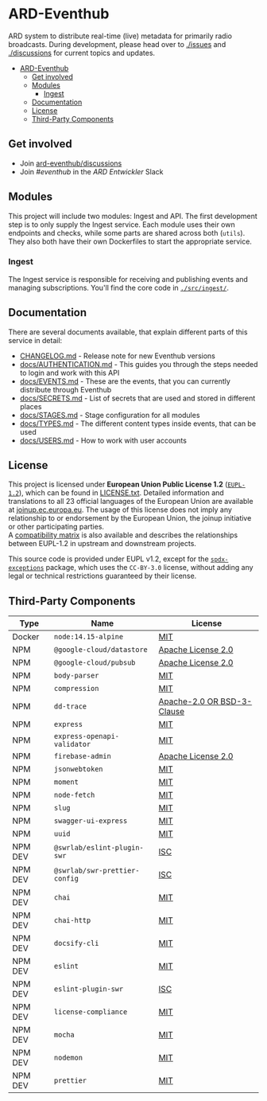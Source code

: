 # ARD-Eventhub

ARD system to distribute real-time (live) metadata for primarily radio broadcasts. During development, please head over to [./issues](https://github.com/swrlab/ard-eventhub/issues) and [./discussions](https://github.com/swrlab/ard-eventhub/discussions) for current topics and updates.

- [ARD-Eventhub](#ard-eventhub)
  - [Get involved](#get-involved)
  - [Modules](#modules)
    - [Ingest](#ingest)
  - [Documentation](#documentation)
  - [License](#license)
  - [Third-Party Components](#third-party-components)

## Get involved

- Join [ard-eventhub/discussions](https://github.com/swrlab/ard-eventhub/discussions)
- Join _#eventhub_ in the _ARD Entwickler_ Slack

## Modules

This project will include two modules: Ingest and API. The first development step is to only supply the Ingest service. Each module uses their own endpoints and checks, while some parts are shared across both (`utils`). They also both have their own Dockerfiles to start the appropriate service.

### Ingest

The Ingest service is responsible for receiving and publishing events and managing subscriptions. You'll find the core code in [`./src/ingest/`](./src/ingest/).

## Documentation

There are several documents available, that explain different parts of this service in detail:

- [CHANGELOG.md](./CHANGELOG.md) - Release note for new Eventhub versions
- [docs/AUTHENTICATION.md](./docs/AUTHENTICATION.md) - This guides you through the steps needed to login and work with this API
- [docs/EVENTS.md](docs/EVENTS.md) - These are the events, that you can currently distribute through Eventhub
- [docs/SECRETS.md](docs/SECRETS.md) - List of secrets that are used and stored in different places
- [docs/STAGES.md](docs/STAGES.md) - Stage configuration for all modules
- [docs/TYPES.md](docs/TYPES.md) - The different content types inside events, that can be used
- [docs/USERS.md](docs/USERS.md) - How to work with user accounts

## License

This project is licensed under **European Union Public License 1.2** ([`EUPL-1.2`](https://spdx.org/licenses/EUPL-1.2.html)), which can be found in [LICENSE.txt](LICENSE.txt). Detailed information and translations to all 23 official languages of the European Union are available at [joinup.ec.europa.eu](https://joinup.ec.europa.eu/collection/eupl/eupl-text-eupl-12). The usage of this license does not imply any relationship to or endorsement by the European Union, the joinup initiative or other participating parties.  
A [compatibility matrix](https://joinup.ec.europa.eu/collection/eupl/matrix-eupl-compatible-open-source-licences) is also available and describes the relationships between EUPL-1.2 in upstream and downstream projects.

This source code is provided under EUPL v1.2, except for the [`spdx-exceptions`](https://www.npmjs.com/package/spdx-exceptions) package, which uses the `CC-BY-3.0` license, without adding any legal or technical restrictions guaranteed by their license.

## Third-Party Components

| Type    | Name                          | License                                                                                   |
| ------- | ----------------------------- | ----------------------------------------------------------------------------------------- |
| Docker  | `node:14.15-alpine`           | [MIT](https://github.com/nodejs/node/blob/master/LICENSE)                                 |
| NPM     | `@google-cloud/datastore`     | [Apache License 2.0](https://github.com/googleapis/nodejs-datastore/blob/master/LICENSE)  |
| NPM     | `@google-cloud/pubsub`        | [Apache License 2.0](https://github.com/googleapis/nodejs-pubsub/blob/master/LICENSE)     |
| NPM     | `body-parser`                 | [MIT](https://github.com/expressjs/body-parser/blob/master/LICENSE)                       |
| NPM     | `compression`                 | [MIT](https://github.com/expressjs/compression/blob/master/LICENSE)                       |
| NPM     | `dd-trace`                    | [Apache-2.0 OR BSD-3-Clause](https://github.com/DataDog/dd-trace-js/blob/master/LICENSE)  |
| NPM     | `express`                     | [MIT](https://github.com/expressjs/express/blob/master/LICENSE)                           |
| NPM     | `express-openapi-validator`   | [MIT](https://github.com/cdimascio/express-openapi-validator/blob/master/LICENSE)         |
| NPM     | `firebase-admin`              | [Apache License 2.0](https://github.com/firebase/firebase-admin-node/blob/master/LICENSE) |
| NPM     | `jsonwebtoken`                | [MIT](https://github.com/auth0/node-jsonwebtoken/blob/master/LICENSE)                     |
| NPM     | `moment`                      | [MIT](https://github.com/moment/moment/blob/develop/LICENSE)                              |
| NPM     | `node-fetch`                  | [MIT](https://github.com/node-fetch/node-fetch/blob/master/LICENSE.md)                    |
| NPM     | `slug`                        | [MIT](https://github.com/Trott/slug/blob/master/LICENSE)                                  |
| NPM     | `swagger-ui-express`          | [MIT](https://github.com/scottie1984/swagger-ui-express/blob/master/LICENSE)              |
| NPM     | `uuid`                        | [MIT](https://github.com/uuidjs/uuid/blob/master/LICENSE.md)                              |
| NPM DEV | `@swrlab/eslint-plugin-swr`   | [ISC](https://github.com/swrlab/eslint-plugin-swr/)                                       |
| NPM DEV | `@swrlab/swr-prettier-config` | [ISC](https://github.com/swrlab/prettier-config/blob/main/license.md)                     |
| NPM DEV | `chai`                        | [MIT](https://github.com/chaijs/chai/blob/master/LICENSE)                                 |
| NPM DEV | `chai-http`                   | [MIT](https://github.com/chaijs/chai-http/blob/master/package.json)                       |
| NPM DEV | `docsify-cli`                 | [MIT](https://github.com/docsifyjs/docsify-cli/blob/master/LICENSE)                       |
| NPM DEV | `eslint`                      | [MIT](https://github.com/eslint/eslint/blob/master/LICENSE)                               |
| NPM DEV | `eslint-plugin-swr`           | [ISC](https://github.com/swrlab/eslint-plugin-swr/blob/main/package.json)                 |
| NPM DEV | `license-compliance`          | [MIT](https://github.com/tmorell/license-compliance/blob/master/LICENSE)                  |
| NPM DEV | `mocha`                       | [MIT](https://github.com/mochajs/mocha/blob/master/LICENSE)                               |
| NPM DEV | `nodemon`                     | [MIT](https://github.com/remy/nodemon/blob/master/LICENSE)                                |
| NPM DEV | `prettier`                    | [MIT](https://github.com/prettier/prettier/blob/main/LICENSE)                             |
